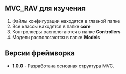 <h2>MVC_RAV для изучения</h2>
<ol>
    <li>Файлы конфигурации находятся в главной папке</li>
    <li>Все классы находятся в папке <b>core</b></li>
    <li>Контроллеры распологаются в папке <b>Controllers</b></li>
    <li>Модели распологаются в папке <b>Models</b></li>
</ol>

<h2>Версии фреймворка</h2>
<ul>
    <li><b>1.0.0</b> - Разработана основная структура MVC.</li>
</ul>